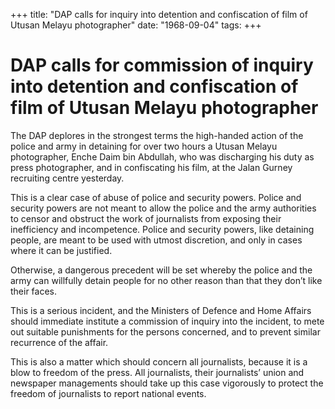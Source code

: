 +++ 
title: "DAP calls for inquiry into detention and confiscation of film of Utusan Melayu photographer"
date: "1968-09-04"
tags:
+++

# DAP calls for commission of inquiry into detention and confiscation of film of Utusan Melayu photographer

The DAP deplores in the strongest terms the high-handed action of the police and army in detaining for over two hours a Utusan Melayu photographer, Enche Daim bin Abdullah, who was discharging his duty as press photographer, and in confiscating his film, at the Jalan Gurney recruiting centre yesterday.

This is a clear case of abuse of police and security powers. Police and security powers are not meant to allow the police and the army authorities to censor and obstruct the work of journalists from exposing their inefficiency and incompetence. Police and security powers, like detaining people, are meant to be used with utmost discretion, and only in cases where it can be justified.</u>

Otherwise, a dangerous precedent will be set whereby the police and the army can willfully detain people for no other reason than that they don’t like their faces.

This is a serious incident, and the Ministers of Defence and Home Affairs should immediate institute a commission of inquiry into the incident, to mete out suitable punishments for the persons concerned, and to prevent similar recurrence of the affair.

This is also a matter which should concern all journalists, because it is a blow to freedom of the press. All journalists, their journalists’ union and newspaper managements should take up this case vigorously to protect the freedom of journalists to report national events.
 
